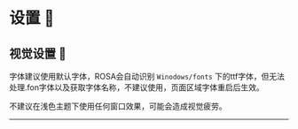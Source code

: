 # 设置 🔧

## 视觉设置 🎨

字体建议使用默认字体，ROSA会自动识别 `Winodows/fonts` 下的ttf字体，但无法处理.fon字体以及获取字体名称，不建议使用，页面区域字体重启后生效。

不建议在浅色主题下使用任何窗口效果，可能会造成视觉疲劳。

---